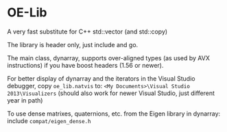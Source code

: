 # OE-Lib
A very fast substitute for C++ std::vector (and std::copy)

The library is header only, just include and go.

The main class, dynarray, supports over-aligned types (as used by AVX instructions) if you have boost headers
(1.56 or newer).

For better display of dynarray and the iterators in the Visual Studio debugger, copy `oe_lib.natvis` to:
`<My Documents>\Visual Studio 2013\Visualizers` (should also work for newer Visual Studio, just different year in path)

To use dense matrixes, quaternions, etc. from the Eigen library in dynarray: include `compat/eigen_dense.h`
